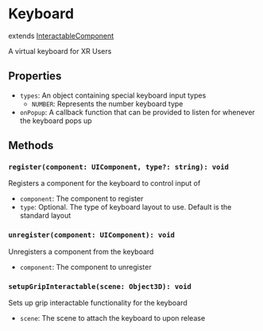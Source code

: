 # Keyboard

extends [InteractableComponent](/docs/InteractableComponent.md)

A virtual keyboard for XR Users

## Properties

- `types`: An object containing special keyboard input types
  - `NUMBER`: Represents the number keyboard type
- `onPopup`: A callback function that can be provided to listen for whenever the keyboard pops up

## Methods

### `register(component: UIComponent, type?: string): void`

Registers a component for the keyboard to control input of

- `component`: The component to register
- `type`: Optional. The type of keyboard layout to use. Default is the standard layout

### `unregister(component: UIComponent): void`

Unregisters a component from the keyboard

- `component`: The component to unregister

### `setupGripInteractable(scene: Object3D): void`

Sets up grip interactable functionality for the keyboard

- `scene`: The scene to attach the keyboard to upon release

